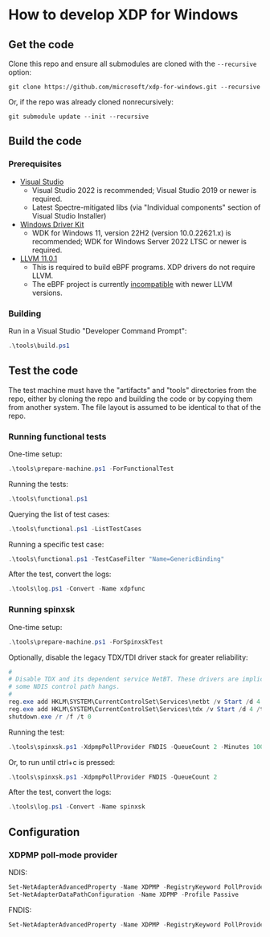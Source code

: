 # How to develop XDP for Windows

## Get the code

Clone this repo and ensure all submodules are cloned with the `--recursive` option:

```
git clone https://github.com/microsoft/xdp-for-windows.git --recursive
```

Or, if the repo was already cloned nonrecursively:

```
git submodule update --init --recursive
```

## Build the code

### Prerequisites

- [Visual Studio](https://visualstudio.microsoft.com/downloads/)
  - Visual Studio 2022 is recommended; Visual Studio 2019 or newer is required.
  - Latest Spectre-mitigated libs (via "Individual components" section of Visual Studio Installer)
- [Windows Driver Kit](https://docs.microsoft.com/en-us/windows-hardware/drivers/download-the-wdk)
  - WDK for Windows 11, version 22H2 (version 10.0.22621.x) is recommended; WDK for Windows Server 2022 LTSC or newer is required.
- [LLVM 11.0.1](https://github.com/llvm/llvm-project/releases/download/llvmorg-11.0.1/LLVM-11.0.1-win64.exe)
  - This is required to build eBPF programs. XDP drivers do not require LLVM.
  - The eBPF project is currently [incompatible](https://github.com/microsoft/ebpf-for-windows/blob/main/docs/GettingStarted.md#prerequisites) with newer LLVM versions.

### Building

Run in a Visual Studio "Developer Command Prompt":

```PowerShell
.\tools\build.ps1
```

## Test the code

The test machine must have the "artifacts" and "tools" directories from the repo, either
by cloning the repo and building the code or by copying them from another system. The
file layout is assumed to be identical to that of the repo.

### Running functional tests

One-time setup:

```Powershell
.\tools\prepare-machine.ps1 -ForFunctionalTest
```

Running the tests:

```Powershell
.\tools\functional.ps1
```

Querying the list of test cases:

```Powershell
.\tools\functional.ps1 -ListTestCases
```

Running a specific test case:

```Powershell
.\tools\functional.ps1 -TestCaseFilter "Name=GenericBinding"
```

After the test, convert the logs:

```Powershell
.\tools\log.ps1 -Convert -Name xdpfunc
```

### Running spinxsk

One-time setup:

```Powershell
.\tools\prepare-machine.ps1 -ForSpinxskTest
```

Optionally, disable the legacy TDX/TDI driver stack for greater reliability:
```Powershell
#
# Disable TDX and its dependent service NetBT. These drivers are implicated in
# some NDIS control path hangs.
#
reg.exe add HKLM\SYSTEM\CurrentControlSet\Services\netbt /v Start /d 4 /t REG_DWORD /f
reg.exe add HKLM\SYSTEM\CurrentControlSet\Services\tdx /v Start /d 4 /t REG_DWORD /f
shutdown.exe /r /f /t 0
```

Running the test:

```Powershell
.\tools\spinxsk.ps1 -XdpmpPollProvider FNDIS -QueueCount 2 -Minutes 100
```

Or, to run until ctrl+c is pressed:

```Powershell
.\tools\spinxsk.ps1 -XdpmpPollProvider FNDIS -QueueCount 2
```

After the test, convert the logs:

```Powershell
.\tools\log.ps1 -Convert -Name spinxsk
```

## Configuration

### XDPMP poll-mode provider

NDIS:
```Powershell
Set-NetAdapterAdvancedProperty -Name XDPMP -RegistryKeyword PollProvider -DisplayValue NDIS
Set-NetAdapterDataPathConfiguration -Name XDPMP -Profile Passive
```

FNDIS:
```Powershell
Set-NetAdapterAdvancedProperty -Name XDPMP -RegistryKeyword PollProvider -DisplayValue FNDIS
```
